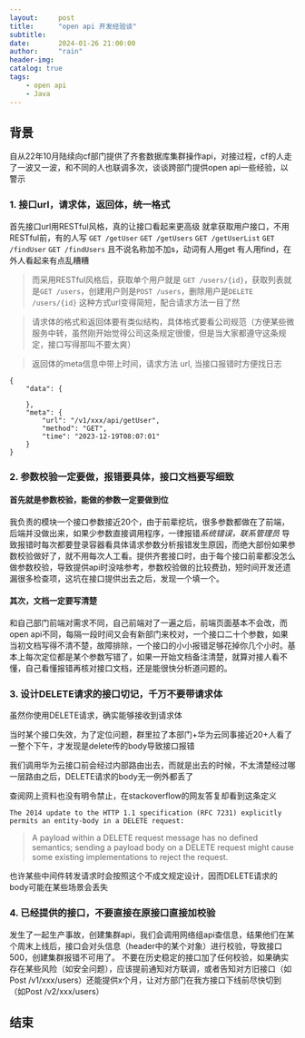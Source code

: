 ```yaml
---
layout:     post
title:      "open api 开发经验谈"
subtitle:   
date:       2024-01-26 21:00:00
author:     "rain"
header-img: 
catalog: true
tags:
    - open api
    - Java
---
```





## 背景
自从22年10月陆续向cf部门提供了齐套数据库集群操作api，对接过程，cf的人走了一波又一波，和不同的人也联调多次，谈谈跨部门提供open api一些经验，以警示



### 1. 接口url，请求体，返回体，统一格式
首先接口url用RESTful风格，真的让接口看起来更高级
就拿获取用户接口，不用RESTful前，有的人写 `GET /getUser` `GET /getUsers` `GET /getUserList` `GET /findUser` `GET /findUsers`
且不说名称加不加s，动词有人用get 有人用find，在外人看起来有点乱糟糟
> 而采用RESTful风格后，获取单个用户就是 `GET /users/{id}`，获取列表就是`GET /users`，创建用户则是`POST /users`，删除用户是`DELETE /users/{id}`
这种方式url变得简短，配合请求方法一目了然

> 请求体的格式和返回体要有类似结构，具体格式要看公司规范（方便某些微服务中转，虽然刚开始觉得公司这条规定很傻，但是当大家都遵守这条规定，接口写得那叫不要太爽）


> 返回体的meta信息中带上时间，请求方法 url, 当接口报错时方便找日志

```
{
    "data": {

    },
    "meta": {
        "url": "/v1/xxx/api/getUser",
        "method": "GET",
        "time": "2023-12-19T08:07:01"
    }
}
```

### 2. 参数校验一定要做，报错要具体，接口文档要写细致
#### 首先就是参数校验，能做的参数一定要做到位
我负责的模块一个接口参数接近20个，由于前辈挖坑，很多参数都做在了前端，后端并没做出来，如果少参数直接调用程序，一律报错*系统错误，联系管理员* 导致报错时每次都要登录容器看具体请求参数分析报错发生原因，而绝大部份如果参数校验做好了，就不用每次人工看。提供齐套接口时，由于每个接口前辈都没怎么做参数校验，导致提供api时没啥参考，参数校验做的比较费劲，短时间开发还遗漏很多检查项，这坑在接口提供出去之后，发现一个填一个。

#### 其次，文档一定要写清楚
和自己部门前端对需求不同，自己前端对了一遍之后，前端页面基本不会改，而open api不同，每隔一段时间又会有新部门来校对，一个接口二十个参数，如果当初文档写得不清不楚，故障排除，一个接口的小小报错足够花掉你几个小时。基本上每次定位都是某个参数写错了，如果一开始文档备注清楚，就算对接人看不懂，自己看懂报错再核对接口文档，还是能很快分析道问题的。

### 3. 设计DELETE请求的接口切记，千万不要带请求体
虽然你使用DELETE请求，确实能够接收到请求体

当时某个接口失效，为了定位问题，群里拉了本部门+华为云同事接近20+人看了一整个下午，才发现是delete传的body导致接口报错

我们调用华为云接口前会经过内部路由出去，而就是出去的时候，不太清楚经过哪一层路由之后，DELETE请求的body无一例外都丢了

查阅网上资料也没有明令禁止，在stackoverflow的网友答复却看到这条定义


```
The 2014 update to the HTTP 1.1 specification (RFC 7231) explicitly permits an entity-body in a DELETE request:
```

> A payload within a DELETE request message has no defined semantics; sending a payload body on a DELETE request might cause some existing implementations to reject the request.

也许某些中间件转发请求时会按照这个不成文规定设计，因而DELETE请求的body可能在某些场景会丢失

### 4. 已经提供的接口，不要直接在原接口直接加校验
发生了一起生产事故，创建集群api，我们会调用网络组api查信息，结果他们在某个周末上线后，接口会对头信息（header中的某个对象）进行校验，导致接口500，创建集群报错不可用了。
不要在历史稳定的接口加了任何校验，如果确实存在某些风险（如安全问题），应该提前通知对方联调，或者告知对方旧接口（如Post /v1/xxx/users）还能提供x个月，让对方部门在我方接口下线前尽快切到（如Post /v2/xxx/users）

## 结束